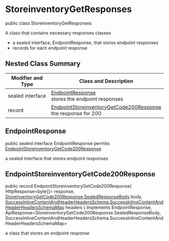 # StoreinventoryGetResponses

public class StoreinventoryGetResponses

A class that contains necessary responses classes
- a sealed interface, EndpointResponse, that stores endpoint responses
- records for each endpoint response

## Nested Class Summary
| Modifier and Type | Class and Description |
| ----------------- | --------------------- |
| sealed interface | [EndpointResponse](#endpointresponse)<br> stores the endpoint responses |
| record | [EndpointStoreinventoryGetCode200Response](#endpointstoreinventorygetcode200response)<br> the response for 200 |

## EndpointResponse
public sealed interface EndpointResponse permits<br>
[EndpointStoreinventoryGetCode200Response](#endpointstoreinventorygetcode200response)

a sealed interface that stores endpoint responses

## EndpointStoreinventoryGetCode200Response
public record EndpointStoreinventoryGetCode200Response(
    HttpResponse<byte[]> response,
    [StoreinventoryGetCode200Response.SealedResponseBody](../../../paths/storeinventory/get/responses/StoreinventoryGetCode200Response.md#sealedresponsebody) body,
    [SuccessInlineContentAndHeaderHeadersSchema.SuccessInlineContentAndHeaderHeadersSchemaMap](../../../components/responses/successinlinecontentandheader/SuccessInlineContentAndHeaderHeadersSchema.md#successinlinecontentandheaderheadersschemamap) headers
) implements EndpointResponse, ApiResponse<StoreinventoryGetCode200Response.SealedResponseBody, SuccessInlineContentAndHeaderHeadersSchema.SuccessInlineContentAndHeaderHeadersSchemaMap><br>

a class that stores an endpoint response

